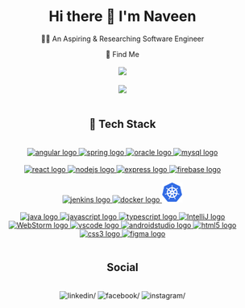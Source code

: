 <div align="center">
  <h1>Hi there 👋 I'm Naveen</h1>

👨‍💻 An Aspiring & Researching Software Engineer

👾 Find Me
</br>
</br>
<img src="https://github-readme-stats-sigma-five.vercel.app/api?username=nveen9&show_icons=true&theme=gruvbox"/>
</br>
</br>
<img src="https://github-readme-stats-sigma-five.vercel.app/api/top-langs/?username=nveen9&layout=compact&langs_count=8&theme=gruvbox"/>
</br>
</br>

</div>

<div align="center">
  

## 🤖 Tech Stack

</br>
<div>
<a margin="10" href="https://angular.io/" target="_blank" title="Angular">
  <img margin="10px" height="70" src="https://angular.io/assets/images/logos/angular/logo-nav@2x.png" alt="angular logo"  />
</a>
<a margin="10" href="https://spring.io/projects/spring-boot" target="_blank" title="Spring">
  <img margin="10px" height="70" src="https://cdn.jsdelivr.net/gh/devicons/devicon/icons/spring/spring-original.svg" alt="spring logo"  />
</a>
<a margin="10" href="https://www.oracle.com/database/sqldeveloper/" target="_blank" title="Oracle">
  <img margin="10px" height="70" src="https://avatars.githubusercontent.com/u/4430336?s=200&v=4" alt="oracle logo"  />
</a>
<a margin="10" href="https://www.mysql.com/" target="_blank" title="MySQL">
  <img margin="10px" height="70" src="https://cdn.jsdelivr.net/gh/devicons/devicon/icons/mysql/mysql-original.svg" alt="mysql logo"  />
</a>
</br>
</br>
<a margin="10" href="https://reactjs.org" target="_blank" title="React">
  <img margin="10px" height="70" src="https://cdn.jsdelivr.net/gh/devicons/devicon/icons/react/react-original.svg" alt="react logo"  />
</a>
<a margin="10" href="https://nodejs.org/en/" target="_blank" title="Node.js">
  <img margin="10px" height="70" src="https://cdn.jsdelivr.net/gh/devicons/devicon/icons/nodejs/nodejs-original.svg" alt="nodejs logo"  />
</a>
<a margin="10" href="https://expressjs.com/" target="_blank" title="Express">
  <img margin="10px" height="70" src="https://cdn.jsdelivr.net/gh/devicons/devicon/icons/express/express-original.svg" alt="express logo"  />
</a>
<a margin="10" href="https://firebase.google.com" target="_blank" title="Firebase">
  <img margin="10px" height="70" src="https://cdn.jsdelivr.net/gh/devicons/devicon/icons/firebase/firebase-plain.svg" alt="firebase logo"  />
</a>
</br>
</br>
<a margin="10" href="https://www.jenkins.io/" target="_blank" title="Jenkins">
  <img margin="10px" height="40" src="https://www.jenkins.io/images/logos/jenkins/256.png" alt="jenkins logo"  />
</a>
<a margin="10" href="https://www.docker.com/" target="_blank" title="Docker">
  <img margin="10px" height="40" src="https://www.docker.com/wp-content/uploads/2022/03/horizontal-logo-monochromatic-white.png" alt="docker logo"  />
</a>
<a margin="10" href="https://kubernetes.io/" target="_blank" title="Kubernetes">
  <img margin="10px" height="40" src="https://github.com/kubernetes/kubernetes/blob/master/logo/logo_with_border.png" alt="kubernetes logo"  />
</a>
</br>
</br>
<a margin="10" href="https://www.oracle.com/java/" target="_blank" title="Java">
  <img margin="10px" height="40" src="https://cdn.jsdelivr.net/gh/devicons/devicon/icons/java/java-original.svg" alt="java logo"  />
</a>
<a margin="10" href="https://developer.mozilla.org/en-US/docs/Web/JavaScript" target="_blank" title="Javascript">
  <img margin="10px" height="40" src="https://cdn.jsdelivr.net/gh/devicons/devicon/icons/javascript/javascript-original.svg" alt="javascript logo"  />
</a>
<a margin="10" href="https://www.typescriptlang.org/" target="_blank" title="Typescript">
  <img margin="10px" height="40" src="https://cdn.jsdelivr.net/gh/devicons/devicon/icons/typescript/typescript-original.svg" alt="typescript logo"  />
</a>
<a margin="10" href="https://www.jetbrains.com/idea/" target="_blank" title="IntelliJ">
  <img margin="10px" height="40" src="https://resources.jetbrains.com/storage/products/company/brand/logos/IntelliJ_IDEA_icon.svg" alt="IntelliJ logo"  />
</a>
<a margin="10" href="https://www.jetbrains.com/idea/" target="_blank" title="WebStorm">
  <img margin="10px" height="40" src="https://resources.jetbrains.com/storage/products/company/brand/logos/WebStorm_icon.svg" alt="WebStorm logo"  />
</a>
<a margin="10" href="https://code.visualstudio.com/" target="_blank" title="VSCode">
  <img margin="10px" height="40" src="https://cdn.jsdelivr.net/gh/devicons/devicon/icons/vscode/vscode-original.svg" alt="vscode logo"  />
</a>
<a margin="10" href="https://developer.android.com/studio/intro" target="_blank" title="Android Studio">
  <img margin="10px" height="40" src="https://cdn.jsdelivr.net/gh/devicons/devicon/icons/androidstudio/androidstudio-original.svg" alt="androidstudio logo"  />
</a>
<a margin="10" href="https://developer.mozilla.org/en-US/docs/Web/HTML" target="_blank" title="HTML">
  <img margin="10px" height="40" src="https://cdn.jsdelivr.net/gh/devicons/devicon/icons/html5/html5-original.svg" alt="html5 logo"  />
</a>
<a margin="10" href="https://developer.mozilla.org/en-US/docs/Web/CSS" target="_blank" title="CSS">
  <img margin="10px" height="40" src="https://cdn.jsdelivr.net/gh/devicons/devicon/icons/css3/css3-original.svg" alt="css3 logo"  />
</a>
<a margin="10" href="https://figma.com" target="_blank" title="Figma">
  <img margin="10px" height="40" src="https://cdn.jsdelivr.net/gh/devicons/devicon/icons/figma/figma-original.svg" alt="figma logo"  />
</a>
</div>
</br>

## Social

<br />

<a style="text-decoration: none;" href="https://linkedin.com/in/perera-naveen/" target="_blank">
  <img margin-bottom="10px" src=https://img.shields.io/badge/linkedin-%2300acee.svg?color=405DE6&style=for-the-badge&logo=linkedin&logoColor=white alt=linkedin/>
</a>

<a style="text-decoration: none;" href="https://www.facebook.com/naveen.perera99" target="_blank">
  <img margin-bottom="10px" src=https://img.shields.io/badge/facebook-%2300acee.svg?color=1DA1F2&style=for-the-badge&logo=facebook&logoColor=white alt=facebook/>
</a>

<a style="text-decoration: none;" href="https://www.instagram.com/s.c.r.o.ll/" target="_blank">
  <img margin-bottom="10px" src=https://img.shields.io/badge/instagram-%ff5851db.svg?color=C13584&style=for-the-badge&logo=instagram&logoColor=white alt=instagram/>
</a>
</div>
